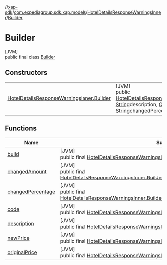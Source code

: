 //[xap-sdk](../../../../index.md)/[com.expediagroup.sdk.xap.models](../../index.md)/[HotelDetailsResponseWarningsInner](../index.md)/[Builder](index.md)

# Builder

[JVM]\
public final class [Builder](index.md)

## Constructors

| | |
|---|---|
| [HotelDetailsResponseWarningsInner.Builder](-hotel-details-response-warnings-inner.-builder.md) | [JVM]<br>public [HotelDetailsResponseWarningsInner.Builder](index.md)[HotelDetailsResponseWarningsInner.Builder](-hotel-details-response-warnings-inner.-builder.md)([Object](https://docs.oracle.com/javase/8/docs/api/java/lang/Object.html)code, [String](https://docs.oracle.com/javase/8/docs/api/java/lang/String.html)description, [Object](https://docs.oracle.com/javase/8/docs/api/java/lang/Object.html)originalPrice, [Object](https://docs.oracle.com/javase/8/docs/api/java/lang/Object.html)newPrice, [Object](https://docs.oracle.com/javase/8/docs/api/java/lang/Object.html)changedAmount, [String](https://docs.oracle.com/javase/8/docs/api/java/lang/String.html)changedPercentage) |

## Functions

| Name | Summary |
|---|---|
| [build](build.md) | [JVM]<br>public final [HotelDetailsResponseWarningsInner](../index.md)[build](build.md)() |
| [changedAmount](changed-amount.md) | [JVM]<br>public final [HotelDetailsResponseWarningsInner.Builder](index.md)[changedAmount](changed-amount.md)([Object](https://docs.oracle.com/javase/8/docs/api/java/lang/Object.html)changedAmount) |
| [changedPercentage](changed-percentage.md) | [JVM]<br>public final [HotelDetailsResponseWarningsInner.Builder](index.md)[changedPercentage](changed-percentage.md)([String](https://docs.oracle.com/javase/8/docs/api/java/lang/String.html)changedPercentage) |
| [code](code.md) | [JVM]<br>public final [HotelDetailsResponseWarningsInner.Builder](index.md)[code](code.md)([Object](https://docs.oracle.com/javase/8/docs/api/java/lang/Object.html)code) |
| [description](description.md) | [JVM]<br>public final [HotelDetailsResponseWarningsInner.Builder](index.md)[description](description.md)([String](https://docs.oracle.com/javase/8/docs/api/java/lang/String.html)description) |
| [newPrice](new-price.md) | [JVM]<br>public final [HotelDetailsResponseWarningsInner.Builder](index.md)[newPrice](new-price.md)([Object](https://docs.oracle.com/javase/8/docs/api/java/lang/Object.html)newPrice) |
| [originalPrice](original-price.md) | [JVM]<br>public final [HotelDetailsResponseWarningsInner.Builder](index.md)[originalPrice](original-price.md)([Object](https://docs.oracle.com/javase/8/docs/api/java/lang/Object.html)originalPrice) |
